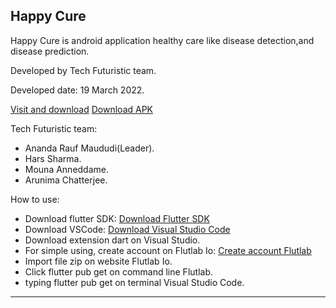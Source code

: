Happy Cure
-------------------------------------------------------------------------------------------------------------------------------------------------------------------------

Happy Cure is android application healthy care like disease detection,and disease prediction.

Developed by Tech Futuristic team.

Developed date: 19 March 2022.

[Visit and download](https://github.com/AnandaRauf/Happy-Cure/tree/project)
[Download APK](https://github.com/AnandaRauf/Happy-Cure/releases/tag/1.0.0)

Tech Futuristic team:
- Ananda Rauf Maududi(Leader).
- Hars Sharma.
- Mouna Anneddame.
- Arunima Chatterjee.

How to use:
- Download flutter SDK: [Download Flutter SDK](https://www.flutter.dev)
- Download VSCode: [Download Visual Studio Code](https://code.visualstudio.com/download)
- Download extension dart on Visual Studio.
- For simple using, create account on Flutlab Io: [Create account Flutlab](https://www.flutlab.io)
- Import file zip on website Flutlab Io.
- Click flutter pub get on command line Flutlab.
- typing flutter pub get on terminal Visual Studio Code.
-------------------------------------------------------------------------------------------------------------------------------------------------------------------------
